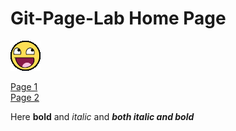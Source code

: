 # Git-Page-Lab Home Page

![awesome.gif](assets/awesome.gif)

<a href="https://battistary.github.io/Git-Page-Lab/page1.html">Page 1</a>
<br>
<a href="https://battistary.github.io/Git-Page-Lab/page2.html">Page 2</a>

Here **bold** and *italic* and ***both italic and bold***
